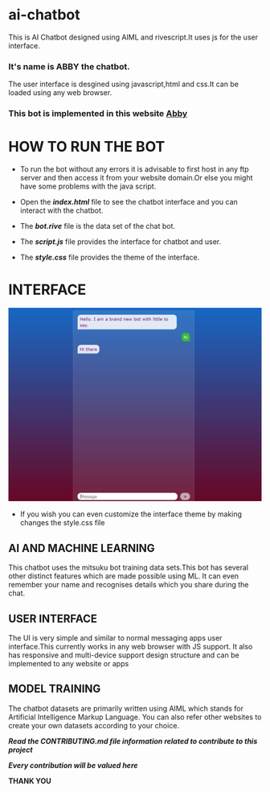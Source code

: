 # ai-chatbot
This is AI Chatbot designed using AIML and rivescript.It uses js for the user interface.

### It's name is ABBY the chatbot. 

The user interface is desgined using javascript,html and css.It can be loaded using any web browser.

### This bot is implemented in this website [Abby](https://saran-codes.github.io/abby.github.io/)

# HOW TO RUN THE BOT

- To run the bot without any errors it is advisable to first host in any ftp server and then access it from your website domain.Or else you might have some problems with the java script.

- Open the ***index.html*** file to see the chatbot interface and you can interact with the chatbot.

- The ***bot.rive*** file is the data set of the chat bot.
- The ***script.js*** file provides the interface for chatbot and user.
- The ***style.css*** file provides the theme of the interface.
 
# INTERFACE
![SCREENSHOT](https://github.com/saran-codes/ai-chatbot/blob/main/sample.png)

- If you wish you can even customize the interface theme by making changes the style.css file

## AI AND MACHINE LEARNING

This chatbot uses the mitsuku bot training data sets.This bot has several other distinct features which are made possible using ML.
It can even remember your name and recognises details which you share during the chat.

## USER INTERFACE

The UI is very simple and similar to normal messaging apps user interface.This currently works in any web browser with JS support.
It also has responsive and multi-device support design structure and can be implemented to any website or apps

## MODEL TRAINING

The chatbot datasets are primarily written using AIML which stands for Artificial Intelligence Markup Language.
You can also refer other websites to create your own datasets according to your choice.

***Read the CONTRIBUTING.md file information related to contribute to this project***

***Every contribution will be valued here***

**THANK YOU**

